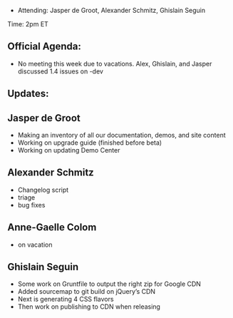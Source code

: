 * Attending: Jasper de Groot, Alexander Schmitz, Ghislain Seguin

Time: 2pm ET

## Official Agenda:
* No meeting this week due to vacations. Alex, Ghislain, and Jasper discussed 1.4 issues on -dev

## Updates:

## Jasper de Groot
* Making an inventory of all our documentation, demos, and site content
* Working on upgrade guide (finished before beta)
* Working on updating Demo Center

## Alexander Schmitz
* Changelog script
* triage
* bug fixes

## Anne-Gaelle Colom
* on vacation

## Ghislain Seguin
* Some work on Gruntfile to output the right zip for Google CDN
* Added sourcemap to git build on jQuery’s CDN
* Next is generating 4 CSS flavors
* Then work on publishing to CDN when releasing
